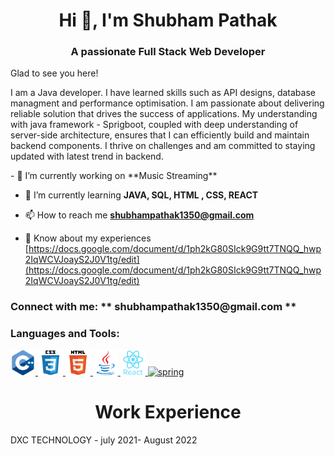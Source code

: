 <h1 align="center">Hi 👋, I'm Shubham Pathak</h1>
<h3 align="center">A passionate Full Stack Web Developer</h3>
<p>
Glad to see you here!
</p>
<p>
I am a Java developer. I have learned skills such as API designs, database managment  and performance optimisation.
I am passionate about delivering reliable solution that drives the success of applications. 
My understanding with java framework - Sprigboot, coupled with deep understanding of server-side architecture, ensures that I can efficiently build and maintain backend components.
I thrive on challenges and am committed to staying updated with latest trend in backend. 
</p>
- 🔭 I’m currently working on **Music Streaming**

- 🌱 I’m currently learning **JAVA, SQL, HTML , CSS, REACT**

- 📫 How to reach me **shubhampathak1350@gmail.com**

- 📄 Know about my experiences [https://docs.google.com/document/d/1ph2kG80SIck9G9tt7TNQQ_hwp2IqWCVJoayS2J0V1tg/edit](https://docs.google.com/document/d/1ph2kG80SIck9G9tt7TNQQ_hwp2IqWCVJoayS2J0V1tg/edit)

<h3 align="left">Connect with me: ** shubhampathak1350@gmail.com **</h3>
<p align="left">

</p>

<h3 align="left">Languages and Tools:</h3>
<p align="left"> <a href="https://www.w3schools.com/cpp/" target="_blank" rel="noreferrer"> <img src="https://raw.githubusercontent.com/devicons/devicon/master/icons/cplusplus/cplusplus-original.svg" alt="cplusplus" width="40" height="40"/> </a> <a href="https://www.w3schools.com/css/" target="_blank" rel="noreferrer"> <img src="https://raw.githubusercontent.com/devicons/devicon/master/icons/css3/css3-original-wordmark.svg" alt="css3" width="40" height="40"/> </a> <a href="https://www.w3.org/html/" target="_blank" rel="noreferrer"> <img src="https://raw.githubusercontent.com/devicons/devicon/master/icons/html5/html5-original-wordmark.svg" alt="html5" width="40" height="40"/> </a> <a href="https://www.java.com" target="_blank" rel="noreferrer"> <img src="https://raw.githubusercontent.com/devicons/devicon/master/icons/java/java-original.svg" alt="java" width="40" height="40"/> </a> <a href="https://reactjs.org/" target="_blank" rel="noreferrer"> <img src="https://raw.githubusercontent.com/devicons/devicon/master/icons/react/react-original-wordmark.svg" alt="react" width="40" height="40"/> </a> <a href="https://spring.io/" target="_blank" rel="noreferrer"> <img src="https://www.vectorlogo.zone/logos/springio/springio-icon.svg" alt="spring" width="40" height="40"/> </a> </p>



<h1 align="center">Work Experience</h1>
<p align="left"> DXC TECHNOLOGY - july 2021- August 2022</p>

